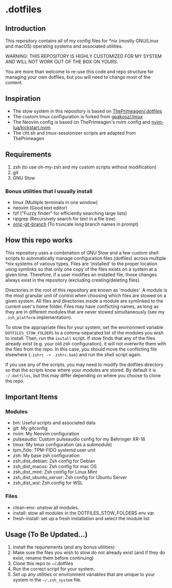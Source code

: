 # .dotfiles

## Introduction

This repository contains all of my config files for *nix (mostly GNU/Linux and macOS) operating systems and associated utilities.

WARNING: THIS REPOSITORY IS HIGHLY CUSTOMIZED FOR MY SYSTEM AND WILL NOT WORK OUT OF THE BOX ON YOURS.

You are more than welcome to re-use this code and repo structure for managing your own dotfiles, but you will need to change most of the content.

## Inspiration

- The stow system in this repository is based on [ThePrimeagen/.dotfiles](https://github.com/ThePrimeagen/.dotfiles)
- The custom tmux configuration is forked from [gpakosz/.tmux](https://github.com/gpakosz/.tmux)
- The Neovim config is based on ThePrimeagen's nvim config and [nvim-lua/kickstart.nvim](https://github.com/nvim-lua/kickstart.nvim)
- The cht.sh and tmux-sessionizer scripts are adapted from ThePrimeagen

## Requirements

1. zsh (to use oh-my-zsh and my custom scripts without modification)
2. git
3. GNU Stow

### Bonus utilities that I usually install

- tmux (Multiple terminals in one window)
- neovim (Good text editor)
- fzf ("Fuzzy finder" for efficiently searching large lists)
- ripgrep (Recursively search for text in a file tree)
- [omz-git-branch](https://github.com/cpwillis/omz-git-branch) (To truncate long branch names in prompt)

## How this repo works

This repository uses a combination of GNU Stow and a few custom shell scripts to automatically manage configuration files (dotfiles) across multiple *nix systems of various types. Files are 'installed' to the proper location using symlinks so that only one copy of the files exists on a system at a given time. Therefore, if a user modifies an installed file, those changes always exist in the repository (excluding creating/deleting files).

Directories in the root of this repository are known as 'modules'. A module is the most granular unit of control when choosing which files are stowed on a given system. All files and directories inside a module are symlinked to the current user's home folder. Files may have conflicting names, as long as they are in different modules that are never stowed simultaneously (see my `.zsh_platform` implementation).

To stow the appropriate files for your system, set the environment variable `DOTFILES_STOW_FOLDERS` to a comma-separated list of the modules you wish to install. Then, run the `install` script. If stow finds that any of the files already exist (e.g. your old zsh configuration), it will not overwrite them with the files from the repo. In this case, you should move the conflicting file elsewhere (`.zshrc -> .zshrc.bak`) and run the shell script again.

If you use any of the scripts, you may need to modify the dotfiles directory so that the scripts know where your modules are stored. By default it is `~/.dotfiles`, but this may differ depending on where you choose to clone the repo.

## Important Items

### Modules

- bin: Useful scripts and associated data
- git: My gitconfig
- nvim: My Neovim configuration
- pulseaudio: Custom pulseaudio config for my Behringer XR-18
- tmux: My tmux configuration (as a submodule)
- tpm_fido: TPM-FIDO systemd user unit
- zsh: My base zsh configuration
- zsh_dist_debian: Zsh config for Debian
- zsh_dist_macos: Zsh config for mac OS
- zsh_dist_mint: Zsh config for Linux Mint
- zsh_dist_ubuntu_server: Zsh config for Ubuntu Server
- zsh_dist_wsl: Zsh config for WSL

### Files

- clean-env: unstow all modules.
- install: stow all modules in the DOTFILES_STOW_FOLDERS env var.
- fresh-install: set up a fresh installation and select the module list

## Usage (To Be Updated...)

1. Install the requirements (and any bonus utilities)
2. Make sure the files you wish to stow do not already exist (and if they do exist, rename them before continuing)
2. Clone this repo to ~/.dotfiles
3. Run the correct script for your system.
4. Set up any utilities or environment variables that are unique to your system in the `~/.zsh_system` file.
